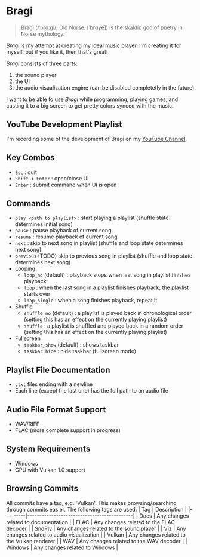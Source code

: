 # Bragi
> Bragi (/ˈbrɑːɡi/; Old Norse: [ˈbrɑɣe]) is the skaldic god of poetry in Norse mythology. 

*Bragi* is my attempt at creating my ideal music player. I'm creating it for myself, but if you like it, then that's great!

*Bragi* consists of three parts:
1) the sound player
2) the UI
3) the audio visualization engine (can be disabled completetly in the future)

I want to be able to use *Bragi* while programming, playing games, and casting it to a big screen to get pretty colors synced with the music.

## YouTube Development Playlist
I'm recording some of the development of Bragi on my [YouTube Channel](https://youtube.com/playlist?list=PLEmaPUbTbK61ujCCmo5MK1ZlCfhstcBSI).

## Key Combos
- `Esc` : quit
- `Shift + Enter` : open/close UI
- `Enter` : submit command when UI is open

## Commands
- `play <path to playlist>` : start playing a playlist (shuffle state determines initial song)
- `pause` : pause playback of current song
- `resume` : resume playback of current song
- `next` : skip to next song in playlist (shuffle and loop state determines next song)
- `previous` (TODO) skip to previous song in playlist (shuffle and loop state determines next song)
- Looping
    - `loop_no` (default) : playback stops when last song in playlist finishes playback
    - `loop` : when the last song in a playlist finishes playback, the playlist starts over
    - `loop_single` : when a song finishes playback, repeat it
- Shuffle
    - `shuffle_no` (default) : a playlist is played back in chronological order (setting this has an effect on the currently playing playlist)
    - `shuffle` : a playlist is shuffled and played back in a random order (setting this has an effect on the currently playing playlist)
- Fullscreen
    - `taskbar_show` (default) : shows taskbar
    - `taskbar_hide` : hide taskbar (fullscreen mode)

## Playlist File Documentation
- `.txt` files ending with a newline
- Each line (except the last one) has the full path to an audio file

## Audio File Format Support
- WAV/RIFF
- FLAC (more complete support in progress)

## System Requirements
- Windows
- GPU with Vulkan 1.0 support

## Browsing Commits
All commits have a tag, e.g. 'Vulkan'. This makes browsing/searching through commits easier. The following tags are used:
| Tag     | Description                                |
|---------|--------------------------------------------|
| Docs    | Any changes related to documentation       |
| FLAC    | Any changes related to the FLAC decoder    |
| SndPly  | Any changes related to the sound player    |
| Viz     | Any changes related to audio visualization |
| Vulkan  | Any changes related to the Vulkan renderer |
| WAV     | Any changes related to the WAV decoder     |
| Windows | Any changes related to Windows             |
